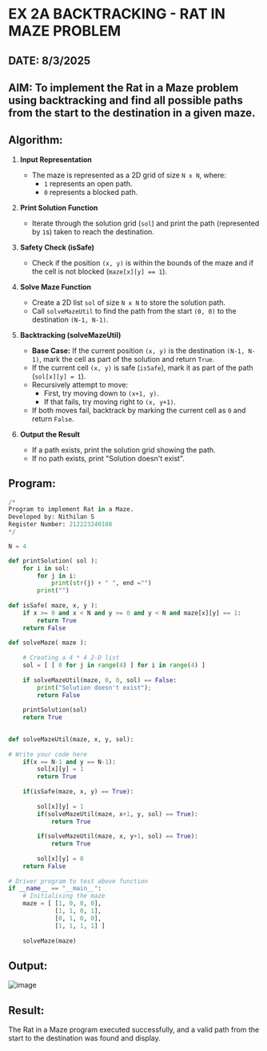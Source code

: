 # EX 2A BACKTRACKING - RAT IN MAZE PROBLEM
## DATE: 8/3/2025
## AIM: To implement the Rat in a Maze problem using backtracking and find all possible paths from the start to the destination in a given maze.

## Algorithm:

1. **Input Representation**  
   - The maze is represented as a 2D grid of size `N x N`, where:
     - `1` represents an open path.
     - `0` represents a blocked path.

2. **Print Solution Function**  
   - Iterate through the solution grid (`sol`) and print the path (represented by `1`s) taken to reach the destination.

3. **Safety Check (isSafe)**  
   - Check if the position `(x, y)` is within the bounds of the maze and if the cell is not blocked (`maze[x][y] == 1`).

4. **Solve Maze Function**  
   - Create a 2D list `sol` of size `N x N` to store the solution path.
   - Call `solveMazeUtil` to find the path from the start `(0, 0)` to the destination `(N-1, N-1)`.

5. **Backtracking (solveMazeUtil)**  
   - **Base Case:** If the current position `(x, y)` is the destination `(N-1, N-1)`, mark the cell as part of the solution and return `True`.
   - If the current cell `(x, y)` is safe (`isSafe`), mark it as part of the path (`sol[x][y] = 1`).
   - Recursively attempt to move:
     - First, try moving down to `(x+1, y)`.
     - If that fails, try moving right to `(x, y+1)`.
   - If both moves fail, backtrack by marking the current cell as `0` and return `False`.

6. **Output the Result**  
   - If a path exists, print the solution grid showing the path.
   - If no path exists, print "Solution doesn't exist".
   

## Program:
```python
/*
Program to implement Rat in a Maze.
Developed by: Nithilan S
Register Number: 212223240108
*/

N = 4

def printSolution( sol ):
    for i in sol:
        for j in i:
            print(str(j) + " ", end ="")
        print("")
 
def isSafe( maze, x, y ):
    if x >= 0 and x < N and y >= 0 and y < N and maze[x][y] == 1:
        return True
    return False
 
def solveMaze( maze ):
     
    # Creating a 4 * 4 2-D list
    sol = [ [ 0 for j in range(4) ] for i in range(4) ]
     
    if solveMazeUtil(maze, 0, 0, sol) == False:
        print("Solution doesn't exist");
        return False
     
    printSolution(sol)
    return True
     

def solveMazeUtil(maze, x, y, sol):
     
# Write your code here
    if(x == N-1 and y == N-1):
        sol[x][y] = 1
        return True
    
    if(isSafe(maze, x, y) == True):
        
        sol[x][y] = 1
        if(solveMazeUtil(maze, x+1, y, sol) == True):
            return True
            
        if(solveMazeUtil(maze, x, y+1, sol) == True):
            return True
            
        sol[x][y] = 0
    return False
        
# Driver program to test above function
if __name__ == "__main__":
    # Initialising the maze
    maze = [ [1, 0, 0, 0],
             [1, 1, 0, 1],
             [0, 1, 0, 0],
             [1, 1, 1, 1] ]
              
    solveMaze(maze)
```

## Output:
![image](https://github.com/user-attachments/assets/1450f2a3-a515-4f2b-87fa-11168758d621)



## Result:
The Rat in a Maze program executed successfully, and a valid path from the start to the destination was found and display.
